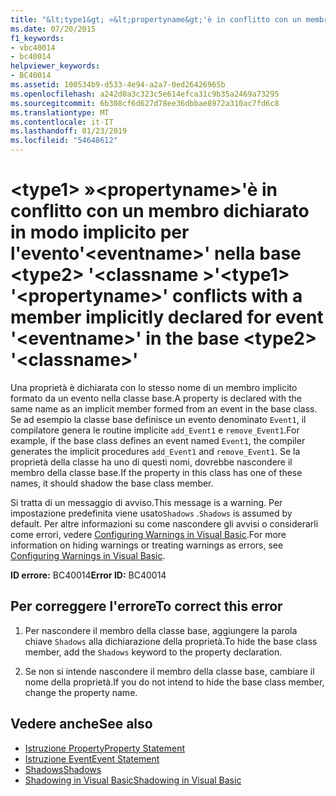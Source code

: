 ```yaml
---
title: "&lt;type1&gt; »&lt;propertyname&gt;'è in conflitto con un membro dichiarato in modo implicito per l'evento'&lt;eventname&gt;' nella base &lt;type2&gt; '&lt;classname &gt;'"
ms.date: 07/20/2015
f1_keywords:
- vbc40014
- bc40014
helpviewer_keywords:
- BC40014
ms.assetid: 100534b9-d533-4e94-a2a7-0ed26426965b
ms.openlocfilehash: a242d0a3c323c5e614efca31c9b35a2469a73295
ms.sourcegitcommit: 6b308cf6d627d78ee36dbbae8972a310ac7fd6c8
ms.translationtype: MT
ms.contentlocale: it-IT
ms.lasthandoff: 01/23/2019
ms.locfileid: "54648612"
---
```

# <a name="lttype1gt-ltpropertynamegt-conflicts-with-a-member-implicitly-declared-for-event-lteventnamegt-in-the-base-lttype2gt-ltclassnamegt"></a><span data-ttu-id="a87d7-102">&lt;type1&gt; »&lt;propertyname&gt;'è in conflitto con un membro dichiarato in modo implicito per l'evento'&lt;eventname&gt;' nella base &lt;type2&gt; '&lt;classname &gt;'</span><span class="sxs-lookup"><span data-stu-id="a87d7-102">&lt;type1&gt; '&lt;propertyname&gt;' conflicts with a member implicitly declared for event '&lt;eventname&gt;' in the base &lt;type2&gt; '&lt;classname&gt;'</span></span>
<span data-ttu-id="a87d7-103">Una proprietà è dichiarata con lo stesso nome di un membro implicito formato da un evento nella classe base.</span><span class="sxs-lookup"><span data-stu-id="a87d7-103">A property is declared with the same name as an implicit member formed from an event in the base class.</span></span> <span data-ttu-id="a87d7-104">Se ad esempio la classe base definisce un evento denominato `Event1`, il compilatore genera le routine implicite `add_Event1` e `remove_Event1`.</span><span class="sxs-lookup"><span data-stu-id="a87d7-104">For example, if the base class defines an event named `Event1`, the compiler generates the implicit procedures `add_Event1` and `remove_Event1`.</span></span> <span data-ttu-id="a87d7-105">Se la proprietà della classe ha uno di questi nomi, dovrebbe nascondere il membro della classe base.</span><span class="sxs-lookup"><span data-stu-id="a87d7-105">If the property in this class has one of these names, it should shadow the base class member.</span></span>  
  
 <span data-ttu-id="a87d7-106">Si tratta di un messaggio di avviso.</span><span class="sxs-lookup"><span data-stu-id="a87d7-106">This message is a warning.</span></span> <span data-ttu-id="a87d7-107">Per impostazione predefinita viene usato`Shadows` .</span><span class="sxs-lookup"><span data-stu-id="a87d7-107">`Shadows` is assumed by default.</span></span> <span data-ttu-id="a87d7-108">Per altre informazioni su come nascondere gli avvisi o considerarli come errori, vedere [Configuring Warnings in Visual Basic](/visualstudio/ide/configuring-warnings-in-visual-basic).</span><span class="sxs-lookup"><span data-stu-id="a87d7-108">For more information on hiding warnings or treating warnings as errors, see [Configuring Warnings in Visual Basic](/visualstudio/ide/configuring-warnings-in-visual-basic).</span></span>  
  
 <span data-ttu-id="a87d7-109">**ID errore:** BC40014</span><span class="sxs-lookup"><span data-stu-id="a87d7-109">**Error ID:** BC40014</span></span>  
  
## <a name="to-correct-this-error"></a><span data-ttu-id="a87d7-110">Per correggere l'errore</span><span class="sxs-lookup"><span data-stu-id="a87d7-110">To correct this error</span></span>  
  
1.  <span data-ttu-id="a87d7-111">Per nascondere il membro della classe base, aggiungere la parola chiave `Shadows` alla dichiarazione della proprietà.</span><span class="sxs-lookup"><span data-stu-id="a87d7-111">To hide the base class member, add the `Shadows` keyword to the property declaration.</span></span>  
  
2.  <span data-ttu-id="a87d7-112">Se non si intende nascondere il membro della classe base, cambiare il nome della proprietà.</span><span class="sxs-lookup"><span data-stu-id="a87d7-112">If you do not intend to hide the base class member, change the property name.</span></span>  
  
## <a name="see-also"></a><span data-ttu-id="a87d7-113">Vedere anche</span><span class="sxs-lookup"><span data-stu-id="a87d7-113">See also</span></span>
- [<span data-ttu-id="a87d7-114">Istruzione Property</span><span class="sxs-lookup"><span data-stu-id="a87d7-114">Property Statement</span></span>](../../visual-basic/language-reference/statements/property-statement.md)
- [<span data-ttu-id="a87d7-115">Istruzione Event</span><span class="sxs-lookup"><span data-stu-id="a87d7-115">Event Statement</span></span>](../../visual-basic/language-reference/statements/event-statement.md)
- [<span data-ttu-id="a87d7-116">Shadows</span><span class="sxs-lookup"><span data-stu-id="a87d7-116">Shadows</span></span>](../../visual-basic/language-reference/modifiers/shadows.md)
- [<span data-ttu-id="a87d7-117">Shadowing in Visual Basic</span><span class="sxs-lookup"><span data-stu-id="a87d7-117">Shadowing in Visual Basic</span></span>](../../visual-basic/programming-guide/language-features/declared-elements/shadowing.md)
